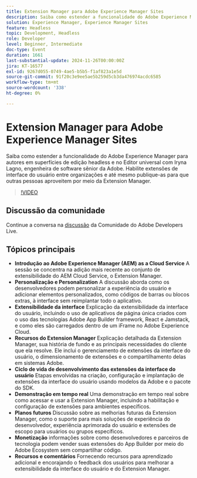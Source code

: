 ```yaml
---
title: Extension Manager para Adobe Experience Manager Sites
description: Saiba como estender a funcionalidade do Adobe Experience Manager com o Extension Manager, permitindo extensões e personalização da interface do usuário entre organizações sem reimplantar todo o aplicativo, conforme demonstrado por Iryna Lagno, engenheira de software sênior da Adobe.
solution: Experience Manager, Experience Manager Sites
feature: Headless
topic: Development, Headless
role: Developer
level: Beginner, Intermediate
doc-type: Event
duration: 1661
last-substantial-update: 2024-11-26T00:00:00Z
jira: KT-16577
exl-id: 9267d055-0749-4ae5-b5b5-f1af823a1e5d
source-git-commit: 91f20c3e9ee5ae5b259d5cb3da476974acdc6585
workflow-type: tm+mt
source-wordcount: '338'
ht-degree: 0%

---
```


# Extension Manager para Adobe Experience Manager Sites

Saiba como estender a funcionalidade do Adobe Experience Manager para autores em superfícies de edição headless e no Editor universal com Iryna Lagno, engenheira de software sênior da Adobe. Habilite extensões de interface do usuário entre organizações e até mesmo publique-as para que outras pessoas aproveitem por meio da Extension Manager.

>[!VIDEO](https://video.tv.adobe.com/v/3440433/?learn=on&enablevpops&captions=por_br)

## Discussão da comunidade

Continue a conversa na [discussão](https://adobe.ly/48N59Uj) da Comunidade do Adobe Developers Live.

## Tópicos principais

* **Introdução ao Adobe Experience Manager (AEM) as a Cloud Service** A sessão se concentra na adição mais recente ao conjunto de extensibilidade do AEM Cloud Service, o Extension Manager.
* **Personalização e Personalization** A discussão aborda como os desenvolvedores podem personalizar a experiência do usuário e adicionar elementos personalizados, como códigos de barras ou blocos extras, à interface sem reimplantar todo o aplicativo.
* **Extensibilidade da interface** Explicação da extensibilidade da interface do usuário, incluindo o uso de aplicativos de página única criados com o uso das tecnologias Adobe App Builder framework, React e Jamstack, e como eles são carregados dentro de um iFrame no Adobe Experience Cloud.
* **Recursos do Extension Manager** Explicação detalhada da Extension Manager, sua história de fundo e as principais necessidades do cliente que ela resolve. Ele inclui o gerenciamento de extensões da interface do usuário, o dimensionamento de extensões e o compartilhamento delas em sistemas Adobe.
* **Ciclo de vida de desenvolvimento das extensões da interface do usuário** Etapas envolvidas na criação, configuração e implantação de extensões da interface do usuário usando modelos da Adobe e o pacote do SDK.
* **Demonstração em tempo real** Uma demonstração em tempo real sobre como acessar e usar a Extension Manager, incluindo a habilitação e configuração de extensões para ambientes específicos.
* **Planos futuros** Discussão sobre as melhorias futuras da Extension Manager, como o suporte para mais soluções de experiência do desenvolvedor, experiência aprimorada do usuário e extensões de escopo para usuários ou grupos específicos.
* **Monetização** informações sobre como desenvolvedores e parceiros de tecnologia podem vender suas extensões do App Builder por meio do Adobe Ecosystem sem compartilhar código.
* **Recursos e comentários** Fornecendo recursos para aprendizado adicional e encorajando o feedback dos usuários para melhorar a extensibilidade da interface do usuário e do Extension Manager.
